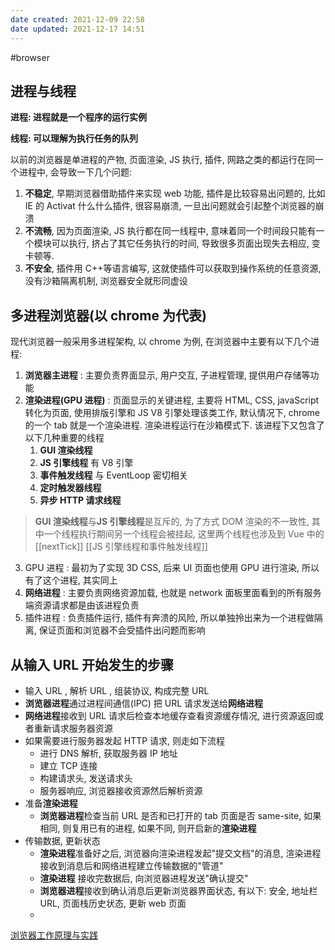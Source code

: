 ```yaml
---
date created: 2021-12-09 22:58
date updated: 2021-12-17 14:51
---
```


#browser

## 进程与线程

**进程: 进程就是一个程序的运行实例**

**线程: 可以理解为执行任务的队列**

以前的浏览器是单进程的产物, 页面渲染, JS 执行, 插件, 网路之类的都运行在同一个进程中, 会导致一下几个问题:

1. **不稳定**, 早期浏览器借助插件来实现 web 功能, 插件是比较容易出问题的, 比如 IE 的 Activat 什么什么插件, 很容易崩溃, 一旦出问题就会引起整个浏览器的崩溃
2. **不流畅**, 因为页面渲染, JS 执行都在同一线程中, 意味着同一个时间段只能有一个模块可以执行, 挤占了其它任务执行的时间, 导致很多页面出现失去相应, 变卡顿等.
3. **不安全**, 插件用 C++等语言编写, 这就使插件可以获取到操作系统的任意资源, 没有沙箱隔离机制, 浏览器安全就形同虚设

## 多进程浏览器(以 chrome 为代表)

现代浏览器一般采用多进程架构, 以 chrome 为例, 在浏览器中主要有以下几个进程:

1. **浏览器主进程** : 主要负责界面显示, 用户交互, 子进程管理, 提供用户存储等功能
2. **渲染进程(GPU 进程)** : 页面显示的关键进程, 主要将 HTML, CSS, javaScript 转化为页面, 使用排版引擎和 JS V8 引擎处理该类工作, 默认情况下, chrome 的一个 tab 就是一个渲染进程. 渲染进程运行在沙箱模式下. 该进程下又包含了以下几种重要的线程
   1. **GUI 渲染线程**
   2. **JS 引擎线程** 有 V8 引擎
   3. **事件触发线程** 与 EventLoop 密切相关
   4. **定时触发器线程**
   5. **异步 HTTP 请求线程**

> **GUI 渲染线程**与**JS 引擎线程**是互斥的, 为了方式 DOM 渲染的不一致性, 其中一个线程执行期间另一个线程会被挂起, 这里两个线程也涉及到 Vue 中的 [[nextTick]]
> [[JS 引擎线程和事件触发线程]]

3. GPU 进程 : 最初为了实现 3D CSS, 后来 UI 页面也使用 GPU 进行渲染, 所以有了这个进程, 其实同上
4. **网络进程** : 主要负责网络资源加载, 也就是 network 面板里面看到的所有服务端资源请求都是由该进程负责
5. 插件进程 : 负责插件运行, 插件有奔溃的风险, 所以单独拎出来为一个进程做隔离, 保证页面和浏览器不会受插件出问题而影响

## 从输入 URL 开始发生的步骤

- 输入 URL , 解析 URL , 组装协议, 构成完整 URL
- **浏览器进程**通过进程间通信(IPC) 把 URL 请求发送给**网络进程**
- **网络进程**接收到 URL 请求后检查本地缓存查看资源缓存情况, 进行资源返回或者重新请求服务器资源
- 如果需要进行服务器发起 HTTP 请求, 则走如下流程
  - 进行 DNS 解析, 获取服务器 IP 地址
  - 建立 TCP 连接
  - 构建请求头, 发送请求头
  - 服务器响应, 浏览器接收资源然后解析资源
- 准备**渲染进程**
  - **浏览器进程**检查当前 URL 是否和已打开的 tab 页面是否 same-site, 如果相同, 则复用已有的进程, 如果不同, 则开启新的**渲染进程**
- 传输数据, 更新状态
  - **渲染进程**准备好之后, 浏览器向渲染进程发起"提交文档"的消息, 渲染进程接收到消息后和网络进程建立传输数据的"管道"
  - **渲染进程** 接收完数据后, 向浏览器进程发送"确认提交"
  - **浏览器进程**接收到确认消息后更新浏览器界面状态, 有以下: 安全, 地址栏 URL, 页面栈历史状态, 更新 web 页面
  -

[浏览器工作原理与实践](https://blog.poetries.top/browser-working-principle/)
